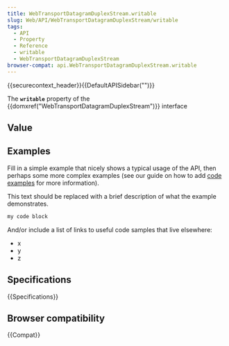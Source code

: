 ```yaml
---
title: WebTransportDatagramDuplexStream.writable
slug: Web/API/WebTransportDatagramDuplexStream/writable
tags:
  - API
  - Property
  - Reference
  - writable
  - WebTransportDatagramDuplexStream
browser-compat: api.WebTransportDatagramDuplexStream.writable
---
```

{{securecontext_header}}{{DefaultAPISidebar("")}}

The **`writable`** property of the {{domxref("WebTransportDatagramDuplexStream")}} interface 

## Value



## Examples

Fill in a simple example that nicely shows a typical usage of the API, then perhaps some more complex examples (see our guide on how to add [code examples](/en-US/docs/MDN/Contribute/Structures/Code_examples) for more information).

This text should be replaced with a brief description of what the example demonstrates.

```js
my code block
```

And/or include a list of links to useful code samples that live elsewhere:

*   x
*   y
*   z

## Specifications

{{Specifications}}

## Browser compatibility

{{Compat}}


